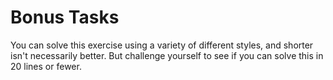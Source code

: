 # Bonus Tasks

You can solve this exercise using a variety of different styles, and shorter isn't necessarily better. But challenge yourself to see if you can solve this in 20 lines or fewer.
